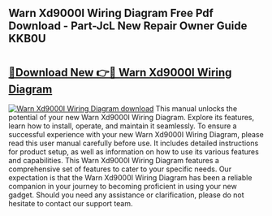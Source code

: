 ## Warn Xd9000I Wiring Diagram Free Pdf Download - Part-JcL New Repair Owner Guide KKB0U

# <h2><a href="http://dfp3giq.blite.top/?on=Warn+Xd9000I+Wiring+Diagram">🔗Download New 👉🔴 Warn Xd9000I Wiring Diagram</a></h2>

[![Warn Xd9000I Wiring Diagram download](https://i.imgur.com/lujVjoI.png)](http://dfp3giq.blite.top/?on=Warn+Xd9000I+Wiring+Diagram)
This manual unlocks the potential of your new Warn Xd9000I Wiring Diagram. Explore its features, learn how to install, operate, and maintain it seamlessly. To ensure a successful experience with your new Warn Xd9000I Wiring Diagram, please read this user manual carefully before use. It includes detailed instructions for product setup, as well as information on how to use its various features and capabilities. This Warn Xd9000I Wiring Diagram features a comprehensive set of features to cater to your specific needs. Our expectation is that the Warn Xd9000I Wiring Diagram has been a reliable companion in your journey to becoming proficient in using your new gadget. Should you need any assistance or clarification, please do not hesitate to contact our support team.
